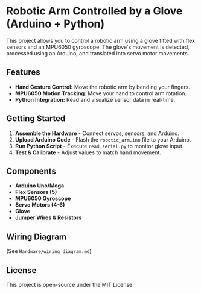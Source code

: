 # Robotic Arm Controlled by a Glove (Arduino + Python)

This project allows you to control a robotic arm using a glove fitted with flex sensors and an MPU6050 gyroscope. The glove's movement is detected, processed using an Arduino, and translated into servo motor movements.

## Features
- **Hand Gesture Control:** Move the robotic arm by bending your fingers.
- **MPU6050 Motion Tracking:** Move your hand to control arm rotation.
- **Python Integration:** Read and visualize sensor data in real-time.

## Getting Started
1. **Assemble the Hardware** - Connect servos, sensors, and Arduino.
2. **Upload Arduino Code** - Flash the `robotic_arm.ino` file to your Arduino.
3. **Run Python Script** - Execute `read_serial.py` to monitor glove input.
4. **Test & Calibrate** - Adjust values to match hand movement.

## Components
- **Arduino Uno/Mega**
- **Flex Sensors (5)**
- **MPU6050 Gyroscope**
- **Servo Motors (4-6)**
- **Glove**
- **Jumper Wires & Resistors**

## Wiring Diagram
(See `Hardware/wiring_diagram.md`)

## License
This project is open-source under the MIT License.
